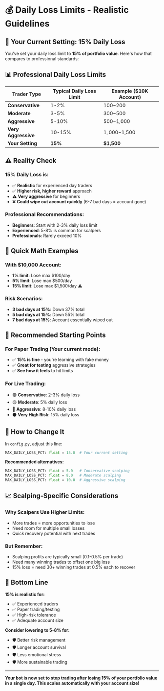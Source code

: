 # 💰 Daily Loss Limits - Realistic Guidelines

## 🎯 **Your Current Setting: 15% Daily Loss**

You've set your daily loss limit to **15% of portfolio value**. Here's how that compares to professional standards:

## 📊 **Professional Daily Loss Limits**

| Trader Type | Typical Daily Loss Limit | Example ($10K Account) |
|-------------|-------------------------|----------------------|
| **Conservative** | 1-2% | $100-$200 |
| **Moderate** | 3-5% | $300-$500 |
| **Aggressive** | 5-10% | $500-$1,000 |
| **Very Aggressive** | 10-15% | $1,000-$1,500 |
| **Your Setting** | **15%** | **$1,500** |

## ⚠️ **Reality Check**

### **15% Daily Loss is:**
- ✅ **Realistic** for experienced day traders
- ✅ **Higher risk, higher reward** approach
- ⚠️ **Very aggressive** for beginners
- ❌ **Could wipe out account quickly** (6-7 bad days = account gone)

### **Professional Recommendations:**
- **Beginners**: Start with 2-3% daily loss limit
- **Experienced**: 5-8% is common for scalpers
- **Professionals**: Rarely exceed 10%

## 🧮 **Quick Math Examples**

### With $10,000 Account:
- **1% limit**: Lose max $100/day
- **5% limit**: Lose max $500/day  
- **15% limit**: Lose max $1,500/day ⚠️

### Risk Scenarios:
- **3 bad days at 15%**: Down 37% total
- **5 bad days at 15%**: Down 55% total
- **7 bad days at 15%**: Account essentially wiped out

## 🎯 **Recommended Starting Points**

### **For Paper Trading** (Your current mode):
- ✅ **15% is fine** - you're learning with fake money
- ✅ **Great for testing** aggressive strategies
- ✅ **See how it feels** to hit limits

### **For Live Trading:**
- 🟢 **Conservative**: 2-3% daily loss
- 🟡 **Moderate**: 5% daily loss  
- 🔴 **Aggressive**: 8-10% daily loss
- ⚫ **Very High Risk**: 15% daily loss

## 🔧 **How to Change It**

In `config.py`, adjust this line:
```python
MAX_DAILY_LOSS_PCT: float = 15.0  # Your current setting
```

**Recommended alternatives:**
```python
MAX_DAILY_LOSS_PCT: float = 5.0   # Conservative scalping
MAX_DAILY_LOSS_PCT: float = 8.0   # Moderate scalping  
MAX_DAILY_LOSS_PCT: float = 10.0  # Aggressive scalping
```

## 📈 **Scalping-Specific Considerations**

### **Why Scalpers Use Higher Limits:**
- More trades = more opportunities to lose
- Need room for multiple small losses
- Quick recovery potential with next trades

### **But Remember:**
- Scalping profits are typically small (0.1-0.5% per trade)
- Need many winning trades to offset one big loss
- 15% loss = need 30+ winning trades at 0.5% each to recover

## 🎯 **Bottom Line**

**15% is realistic for:**
- ✅ Experienced traders
- ✅ Paper trading/testing
- ✅ High-risk tolerance
- ✅ Adequate account size

**Consider lowering to 5-8% for:**
- 🛡️ Better risk management
- 🛡️ Longer account survival
- 🛡️ Less emotional stress
- 🛡️ More sustainable trading

---

**Your bot is now set to stop trading after losing 15% of your portfolio value in a single day. This scales automatically with your account size!**
